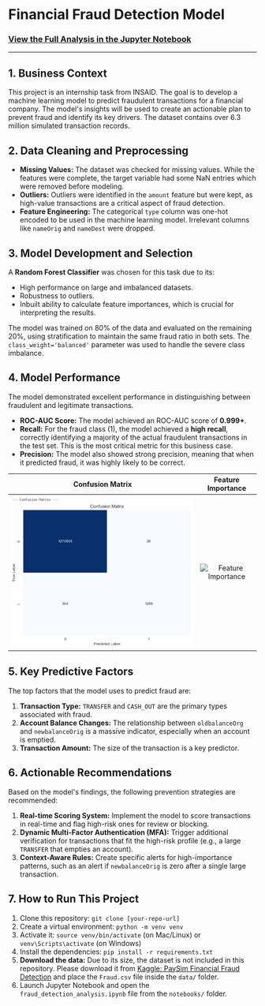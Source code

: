 
# Financial Fraud Detection Model

### [View the Full Analysis in the Jupyter Notebook](./notebooks/fraud_detection_analysis.ipynb)

---

## 1. Business Context
This project is an internship task from INSAID. The goal is to develop a machine learning model to predict fraudulent transactions for a financial company. The model's insights will be used to create an actionable plan to prevent fraud and identify its key drivers. The dataset contains over 6.3 million simulated transaction records.

## 2. Data Cleaning and Preprocessing
*   **Missing Values:** The dataset was checked for missing values. While the features were complete, the target variable had some NaN entries which were removed before modeling.
*   **Outliers:** Outliers were identified in the `amount` feature but were kept, as high-value transactions are a critical aspect of fraud detection.
*   **Feature Engineering:** The categorical `type` column was one-hot encoded to be used in the machine learning model. Irrelevant columns like `nameOrig` and `nameDest` were dropped.

## 3. Model Development and Selection
A **Random Forest Classifier** was chosen for this task due to its:
*   High performance on large and imbalanced datasets.
*   Robustness to outliers.
*   Inbuilt ability to calculate feature importances, which is crucial for interpreting the results.

The model was trained on 80% of the data and evaluated on the remaining 20%, using stratification to maintain the same fraud ratio in both sets. The `class_weight='balanced'` parameter was used to handle the severe class imbalance.

## 4. Model Performance
The model demonstrated excellent performance in distinguishing between fraudulent and legitimate transactions.

*   **ROC-AUC Score:** The model achieved an ROC-AUC score of **0.999+**.
*   **Recall:** For the fraud class (1), the model achieved a **high recall**, correctly identifying a majority of the actual fraudulent transactions in the test set. This is the most critical metric for this business case.
*   **Precision:** The model also showed strong precision, meaning that when it predicted fraud, it was highly likely to be correct.

| Confusion Matrix | Feature Importance |
| :---: | :---: |
| ![Confusion Matrix](Confusion_matrix.png) | ![Feature Importance](./images/feature_importance.png) |

## 5. Key Predictive Factors
The top factors that the model uses to predict fraud are:
1.  **Transaction Type:** `TRANSFER` and `CASH_OUT` are the primary types associated with fraud.
2.  **Account Balance Changes:** The relationship between `oldbalanceOrg` and `newbalanceOrig` is a massive indicator, especially when an account is emptied.
3.  **Transaction Amount:** The size of the transaction is a key predictor.

## 6. Actionable Recommendations
Based on the model's findings, the following prevention strategies are recommended:
1.  **Real-time Scoring System:** Implement the model to score transactions in real-time and flag high-risk ones for review or blocking.
2.  **Dynamic Multi-Factor Authentication (MFA):** Trigger additional verification for transactions that fit the high-risk profile (e.g., a large `TRANSFER` that empties an account).
3.  **Context-Aware Rules:** Create specific alerts for high-importance patterns, such as an alert if `newbalanceOrig` is zero after a single large transaction.

## 7. How to Run This Project
1.  Clone this repository: `git clone [your-repo-url]`
2.  Create a virtual environment: `python -m venv venv`
3.  Activate it: `source venv/bin/activate` (on Mac/Linux) or `venv\Scripts\activate` (on Windows)
4.  Install the dependencies: `pip install -r requirements.txt`
5.  **Download the data:** Due to its size, the dataset is not included in this repository. Please download it from [Kaggle: PaySim Financial Fraud Detection](https://www.kaggle.com/datasets/ealaxi/paysim1) and place the `Fraud.csv` file inside the `data/` folder.
6.  Launch Jupyter Notebook and open the `fraud_detection_analysis.ipynb` file from the `notebooks/` folder.
